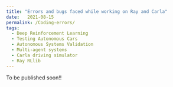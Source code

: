 ```yaml
---
title: "Errors and bugs faced while working on Ray and Carla"
date:   2021-08-15
permalink: /Coding-errors/
tags:
  - Deep Reinforcement Learning
  - Testing Autonomous Cars
  - Autonomous Systems Validation
  - Multi-agent systems
  - Carla driving simulator
  - Ray RLlib
---
```


To be published soon!!
